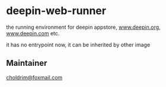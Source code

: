 # deepin-web-runner
the running environment for deepin appstore, www.deepin.org, www.deepin.com etc.

it has no entrypoint now, it can be inherited by other image

## Maintainer
choldrim@foxmail.com

